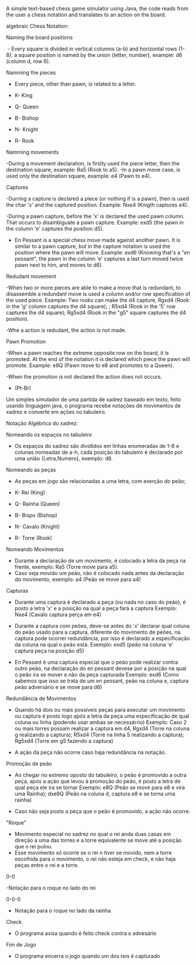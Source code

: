 A simple text-based chess game simulator using Java, the code reads from the user a chess notation and translates to an action on the board. 

algebraic Chess Notation:

Naming the board positions

 - Every square is divided in vertical columns (a-b) and horizontal rows (1-8); a square position is named by the union {letter, number}, example: d6 (column d, row 6).

Namming the pieces

 - Every piece, other than pawn, is related to a letter.

 - K- King
 - Q- Queen
 - B- Bishop
 - N- Knight
 - R- Rook

Namming movements

 -During a movement declaration, is firstly used the piece letter, then the destination square, example: Ra5 (Rook to a5).
 -In a pawn move case, is used only the destination square, example: e4 (Pawn to e4).

Captures

 -Durring a capture is declared a piece (or nothing if is a pawn), then is used the char 'x' and the captured position.
 Example: Nxe4 (Knigth captures e4).

 -During a pawn capture, before the 'x' is declared the used pawn column. That occurs to disambiguate a pawn capture.
 Example: exd5 (the pawn in the column 'e' captures the position d5).

 - En Pessant is a special chess move made against another pawn. It is similar to a pawn capture, but in the capture notation is used the position where the pawn will move.
 Example: exd6 (Knowing that's a "en pessant", the pawn in the column 'e' captures a last turn moved twice pawn next to him, and moves to d6).

Redudant movement

 -When two or more pieces are able to make a move that is redundant, to disassemble a redundant move is used a column and/or row specification of the used piece.
 Example: Two rooks can make the d4 capture, Rgxd4 (Rook in the 'g' column captures the d4 square); ; R5xd4 (Rook in the '5' row captures the d4 square); Rg5xd4 (Rook in the "g5" square 
 captures the d4 position).

 -Whe a action is redudant, the action is not made.

Pawn Promotion

 -When a pawn reaches the extreme opposite row on the board, it is promoted. At the end of the notation it is declared which piece the pawn will promote.
 Example: e8Q (Pawn move to e8 and promotes to a Queen).

 -When the promotion is not declared the action does not occurs.









- (Pt-Br)


Um simples simulador de uma partida de xadrez baseado em texto, feito usando linguagem java, o programa recebe notações de movimentos de xadrez e converte em ações no tabuleiro.

Notação Algébrica do xadrez:

Nomeando os espaços no tabuleiro

 - Os espaços do xadrez são divididos em linhas enumeradas de 1-8 e colunas nomeadas de a-h, cada posição do tabuleiro é declarado por uma união {Letra,Numero}, exemplo: d6.

Nomeando as peças

  - As peças em jogo são relacionadas a uma letra, com exerção do peão;

   - K- Rei (King)
   
   - Q- Rainha (Queen)
   
   - B- Bispo (Bishop)
   
   - N- Cavalo (Knight)
   
   - R- Torre (Rook)

Nomeando Movimentos

  - Durante a declaração de um movimento, é colocado a letra da peça na frente, exemplo: Ra5 (Torre move para a5).
  - Caso seja movido um peão, não é colocado nada antes da declaração do movimento, exemplo: a4 (Peão se move para a4)

Capturas

 - Durante uma captura é declarado a peça (ou nada no caso do peão), é posto a letra 'x' e a posição na qual a peça fará a captura
   Exemplo: Nxe4 (Cavalo captura perça em e4)

  - Durante a captura com peões, deve-se antes do 'x' declarar qual coluna do peão usado para a captura, diferente do movimento de peões, na captura pode ocorrer redundância, por isso
  é declarado a especificação da coluna na qual o peão está.
  Exemplo: exd5 (peão na coluna 'e' captura peça na posição d5)

  - En Pessant é uma captura especial que o peão pode realizar contra outro peão, na declaração do en pessant devese por a posição na qual o peão ira se mover e não da peça capturada
  Exemplo: exd6 (Como sabemos que isso se trata de um en pessant, peão na coluna e, captura peão adversário e se move para d6)

Redundância de Movimentos

  - Quando há dois ou mais possíveis peças para executar um movimento ou captura é posto logo após a letra da peça uma especificação de qual coluna ou linha (podendo usar ambas se necessárrio)
Exemplo: Caso 2 ou mais torres possam realizar a captura em d4, Rgxd4 (Torre na coluna g realizando a captura); R5xd4 (Torre na linha 5 realizando a captura); Rg5xd4 (Torre em g5 fazendo a captura)
  
  - A ação da peça não ocorre caso haja redundância na notação.

Promoção de  peão 

  - Ao chegar no extremo oposto do tabuleiro, o peão é promovido a outra peça, após a ação que levou à promoção do peão, é posto a letra de qual peça ele ira se tornar
  Exemplo: e8Q (Peão se move para e8 e vira uma Rainha); dxe8Q (Peão na coluna d, captura e8 e se torna uma rainha)

  - Caso não seja posto a peça que o peão é promovido, a ação não ocorre.

"Roque"

  - Movimento especial no xadrez no qual o rei anda duas casas em direção a uma das torres e a torre equivalente se move até a posição que o rei pulou.
  - Esse movimento só ocorre se o rei n tiver se movido, nem a torre escolhida para o movimento, o rei não esteja em check, e não haja peças entre o rei e a torre.

  0-0
  
  -Notação para o roque no lado do rei

  0-0-0 
  
  - Notação para o roque no lado da rainha

Check

  - O programa avisa quando é feito check contra o advesário

Fim de Jogo

  - O programa encerra o jogo quando um dos reis é capturado


